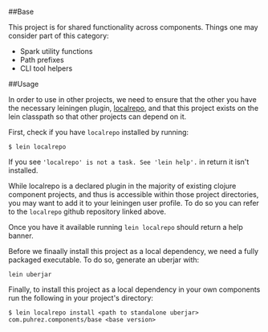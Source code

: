 ##Base

This project is for shared functionality across components. Things one may consider part of this category:

* Spark utility functions
* Path prefixes
* CLI tool helpers

##Usage

In order to use in other projects, we need to ensure that the other you have the necessary leiningen plugin, [localrepo](https://github.com/kumarshantanu/lein-localrepo), and that this project exists on the lein classpath so that other projects can depend on it.

First, check if you have `localrepo` installed by running:
```
$ lein localrepo
```

If you see `'localrepo' is not a task. See 'lein help'.` in return it isn't installed.

While localrepo is a declared plugin in the majority of existing clojure component projects, and thus is accessible within those project directories, you may want to add it to your leiningen user profile. To do so you can refer to the `localrepo` github repository linked above.

Once you have it available running `lein localrepo` should return a help banner.

Before we finaally install this project as a local dependency, we need a fully packaged executable. To do so, generate an uberjar with:

```
lein uberjar
```

Finally, to install this project as a local dependency in your own components run the following in your project's directory:

```
$ lein localrepo install <path to standalone uberjar> com.puhrez.components/base <base version>
```
